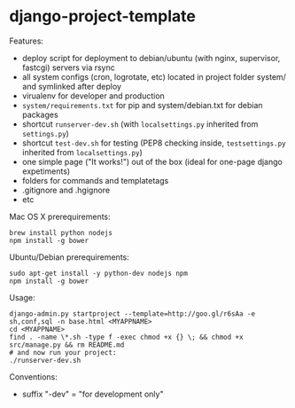django-project-template
=======================

Features:
 * deploy script for deployment to debian/ubuntu (with nginx, supervisor, fastcgi) servers via rsync
 * all system configs (cron, logrotate, etc) located in project folder system/ and symlinked after deploy
 * virualenv for developer and production
 * `system/requirements.txt` for pip and system/debian.txt for debian packages
 * shortcut `runserver-dev.sh` (with `localsettings.py` inherited from `settings.py`)
 * shortcut `test-dev.sh` for testing (PEP8 checking inside, `testsettings.py` inherited from `localsettings.py`)
 * one simple page ("It works!") out of the box (ideal for one-page django expetiments)
 * folders for commands and templatetags
 * .gitignore and .hgignore
 * etc

Mac OS X prerequirements:
```shell
brew install python nodejs
npm install -g bower
```

Ubuntu/Debian prerequirements:
```shell
sudo apt-get install -y python-dev nodejs npm
npm install -g bower
```

Usage:
```shell
django-admin.py startproject --template=http://goo.gl/r6sAa -e sh,conf,sql -n base.html <MYAPPNAME>
cd <MYAPPNAME>
find . -name \*.sh -type f -exec chmod +x {} \; && chmod +x src/manage.py && rm README.md
# and now run your project:
./runserver-dev.sh
```

Conventions:
 * suffix "-dev" = "for development only"
